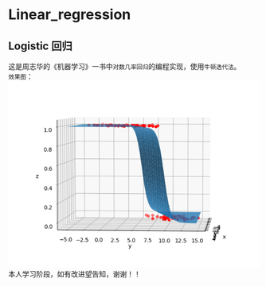 # Linear_regression 
## Logistic 回归

这是周志华的《机器学习》一书中`对数几率回归`的编程实现，使用`牛顿迭代法`。<br>
`效果图`：<br>
![](https://github.com/Xqianwt/Linear_regression/blob/master/Figure_1.png)<br>
本人学习阶段，如有改进望告知，谢谢！！
